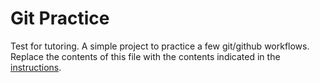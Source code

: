 # Git Practice
Test for tutoring.
A simple project to practice a few git/github workflows.  Replace the contents of this file with the contents indicated in the [instructions](./instructions.md).